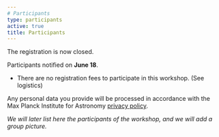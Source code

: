 ```yaml
---
# Participants
type: participants
active: true
title: Participants
---
```


<i class="fa-solid fa-people-group"></i> The registration is now closed.

<i class="fa-solid fa-envelope-open-text"></i> Participants notified on **June 18**.

* There are no registration fees to participate in this workshop. (See logistics)

<i class="fa-solid fa-file-shield"></i> Any personal data you provide will be processed in accordance with the Max Planck Institute for Astronomy [privacy policy](http://www.mpia.de/privacy-policy).

_We will later list here the participants of the workshop, and we will add a group picture._
